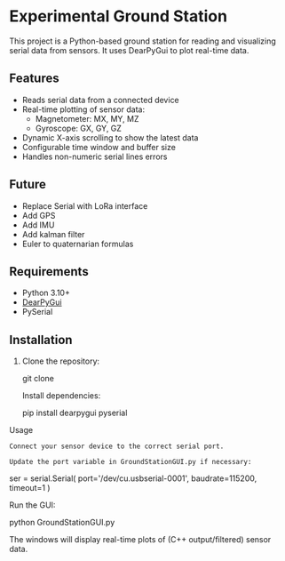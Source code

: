 # Experimental Ground Station

This project is a Python-based ground station for reading and visualizing serial data from sensors. It uses DearPyGui to plot real-time data.

## Features

- Reads serial data from a connected device
- Real-time plotting of sensor data:
  - Magnetometer: MX, MY, MZ
  - Gyroscope: GX, GY, GZ
- Dynamic X-axis scrolling to show the latest data
- Configurable time window and buffer size
- Handles non-numeric serial lines errors
## Future
  - Replace Serial with LoRa interface
  - Add GPS
  - Add IMU
  - Add kalman filter
  - Euler to quaternarian formulas

## Requirements

- Python 3.10+
- [DearPyGui](https://github.com/hoffstadt/DearPyGui)
- PySerial

## Installation

1. Clone the repository:
   
   git clone <repository-url>

    Install dependencies:

    pip install dearpygui pyserial

Usage

    Connect your sensor device to the correct serial port.

    Update the port variable in GroundStationGUI.py if necessary:

ser = serial.Serial(
    port='/dev/cu.usbserial-0001',
    baudrate=115200,
    timeout=1
)

Run the GUI:

python GroundStationGUI.py

The windows will display real-time plots of (C++ output/filtered) sensor data.
